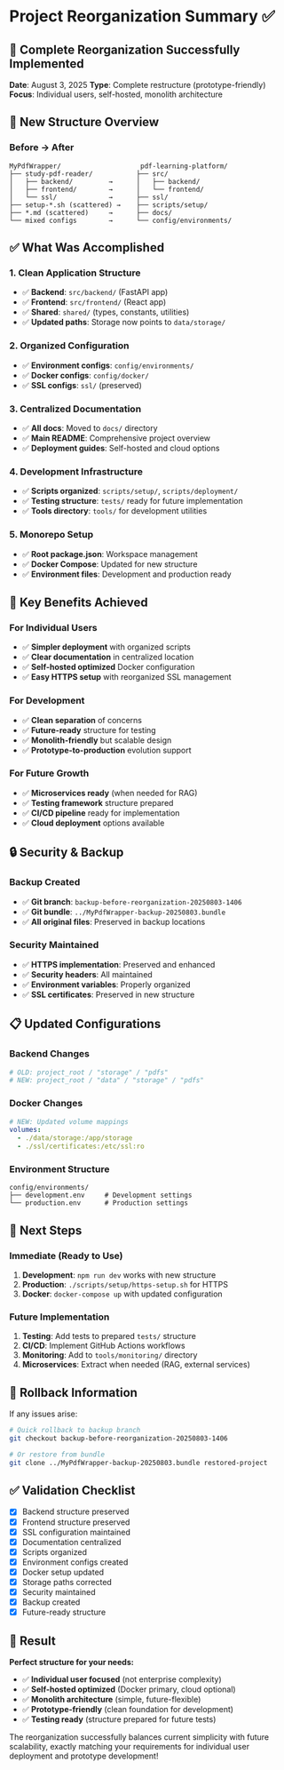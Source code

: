 # Project Reorganization Summary ✅

## 🎉 **Complete Reorganization Successfully Implemented**

**Date**: August 3, 2025
**Type**: Complete restructure (prototype-friendly)
**Focus**: Individual users, self-hosted, monolith architecture

## 📁 **New Structure Overview**

### **Before → After**
```
MyPdfWrapper/                    pdf-learning-platform/
├── study-pdf-reader/           ├── src/
│   ├── backend/         →      │   ├── backend/
│   ├── frontend/        →      │   └── frontend/
│   └── ssl/             →      ├── ssl/
├── setup-*.sh (scattered) →    ├── scripts/setup/
├── *.md (scattered)     →      ├── docs/
└── mixed configs        →      └── config/environments/
```

## ✅ **What Was Accomplished**

### **1. Clean Application Structure**
- ✅ **Backend**: `src/backend/` (FastAPI app)
- ✅ **Frontend**: `src/frontend/` (React app)
- ✅ **Shared**: `shared/` (types, constants, utilities)
- ✅ **Updated paths**: Storage now points to `data/storage/`

### **2. Organized Configuration**
- ✅ **Environment configs**: `config/environments/`
- ✅ **Docker configs**: `config/docker/`
- ✅ **SSL configs**: `ssl/` (preserved)

### **3. Centralized Documentation**
- ✅ **All docs**: Moved to `docs/` directory
- ✅ **Main README**: Comprehensive project overview
- ✅ **Deployment guides**: Self-hosted and cloud options

### **4. Development Infrastructure**
- ✅ **Scripts organized**: `scripts/setup/`, `scripts/deployment/`
- ✅ **Testing structure**: `tests/` ready for future implementation
- ✅ **Tools directory**: `tools/` for development utilities

### **5. Monorepo Setup**
- ✅ **Root package.json**: Workspace management
- ✅ **Docker Compose**: Updated for new structure
- ✅ **Environment files**: Development and production ready

## 🎯 **Key Benefits Achieved**

### **For Individual Users**
- ✅ **Simpler deployment** with organized scripts
- ✅ **Clear documentation** in centralized location
- ✅ **Self-hosted optimized** Docker configuration
- ✅ **Easy HTTPS setup** with reorganized SSL management

### **For Development**
- ✅ **Clean separation** of concerns
- ✅ **Future-ready** structure for testing
- ✅ **Monolith-friendly** but scalable design
- ✅ **Prototype-to-production** evolution support

### **For Future Growth**
- ✅ **Microservices ready** (when needed for RAG)
- ✅ **Testing framework** structure prepared
- ✅ **CI/CD pipeline** ready for implementation
- ✅ **Cloud deployment** options available

## 🔒 **Security & Backup**

### **Backup Created**
- ✅ **Git branch**: `backup-before-reorganization-20250803-1406`
- ✅ **Git bundle**: `../MyPdfWrapper-backup-20250803.bundle`
- ✅ **All original files**: Preserved in backup locations

### **Security Maintained**
- ✅ **HTTPS implementation**: Preserved and enhanced
- ✅ **Security headers**: All maintained
- ✅ **Environment variables**: Properly organized
- ✅ **SSL certificates**: Preserved in new structure

## 📋 **Updated Configurations**

### **Backend Changes**
```python
# OLD: project_root / "storage" / "pdfs"
# NEW: project_root / "data" / "storage" / "pdfs"
```

### **Docker Changes**
```yaml
# NEW: Updated volume mappings
volumes:
  - ./data/storage:/app/storage
  - ./ssl/certificates:/etc/ssl:ro
```

### **Environment Structure**
```
config/environments/
├── development.env     # Development settings
└── production.env      # Production settings
```

## 🚀 **Next Steps**

### **Immediate (Ready to Use)**
1. **Development**: `npm run dev` works with new structure
2. **Production**: `./scripts/setup/https-setup.sh` for HTTPS
3. **Docker**: `docker-compose up` with updated configuration

### **Future Implementation**
1. **Testing**: Add tests to prepared `tests/` structure
2. **CI/CD**: Implement GitHub Actions workflows
3. **Monitoring**: Add to `tools/monitoring/` directory
4. **Microservices**: Extract when needed (RAG, external services)

## 🔄 **Rollback Information**

If any issues arise:
```bash
# Quick rollback to backup branch
git checkout backup-before-reorganization-20250803-1406

# Or restore from bundle
git clone ../MyPdfWrapper-backup-20250803.bundle restored-project
```

## ✅ **Validation Checklist**

- [x] Backend structure preserved
- [x] Frontend structure preserved  
- [x] SSL configuration maintained
- [x] Documentation centralized
- [x] Scripts organized
- [x] Environment configs created
- [x] Docker setup updated
- [x] Storage paths corrected
- [x] Security maintained
- [x] Backup created
- [x] Future-ready structure

## 🎉 **Result**

**Perfect structure for your needs:**
- ✅ **Individual user focused** (not enterprise complexity)
- ✅ **Self-hosted optimized** (Docker primary, cloud optional)  
- ✅ **Monolith architecture** (simple, future-flexible)
- ✅ **Prototype-friendly** (clean foundation for development)
- ✅ **Testing ready** (structure prepared for future tests)

The reorganization successfully balances current simplicity with future scalability, exactly matching your requirements for individual user deployment and prototype development!